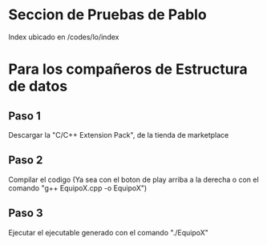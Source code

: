 # Seccion de Pruebas de Pablo
Index ubicado en /codes/lo/index

# Para los compañeros de Estructura de datos
## Paso 1
Descargar la "C/C++ Extension Pack", de la tienda de marketplace
## Paso 2
Compilar el codigo (Ya sea con el boton de play arriba a la derecha o con el comando "g++ EquipoX.cpp -o EquipoX")
## Paso 3
Ejecutar el ejecutable generado con el comando "./EquipoX"

